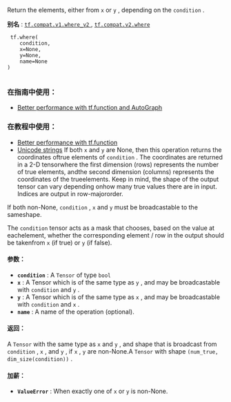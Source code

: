 Return the elements, either from  `x`  or  `y` , depending on the  `condition` .

**别名** : [ `tf.compat.v1.where_v2` ](/api_docs/python/tf/where), [ `tf.compat.v2.where` ](/api_docs/python/tf/where)

```
 tf.where(
    condition,
    x=None,
    y=None,
    name=None
)
 
```

### 在指南中使用：
- [Better performance with tf.function and AutoGraph](https://tensorflow.google.cn/guide/function)


### 在教程中使用：
- [Better performance with tf.function](https://tensorflow.google.cn/tutorials/customization/performance)
- [Unicode strings](https://tensorflow.google.cn/tutorials/load_data/unicode)
If both  `x`  and  `y`  are None, then this operation returns the coordinates oftrue elements of  `condition` .  The coordinates are returned in a 2-D tensorwhere the first dimension (rows) represents the number of true elements, andthe second dimension (columns) represents the coordinates of the trueelements. Keep in mind, the shape of the output tensor can vary depending onhow many true values there are in input. Indices are output in row-majororder.

If both non-None,  `condition` ,  `x`  and  `y`  must be broadcastable to the sameshape.

The  `condition`  tensor acts as a mask that chooses, based on the value at eachelement, whether the corresponding element / row in the output should be takenfrom  `x`  (if true) or  `y`  (if false).

#### 参数：
- **`condition`** : A  `Tensor`  of type  `bool` 
- **`x`** : A Tensor which is of the same type as  `y` , and may be broadcastable with `condition`  and  `y` .
- **`y`** : A Tensor which is of the same type as  `x` , and may be broadcastable with `condition`  and  `x` .
- **`name`** : A name of the operation (optional).


#### 返回：
A  `Tensor`  with the same type as  `x`  and  `y` , and shape that  is broadcast from  `condition` ,  `x` , and  `y` , if  `x` ,  `y`  are non-None.A  `Tensor`  with shape  `(num_true, dim_size(condition))` .

#### 加薪：
- **`ValueError`** : When exactly one of  `x`  or  `y`  is non-None.
